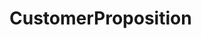 # CustomerProposition   

<script src="https://unpkg.com/@stoplight/elements/web-components.min.js"></script>
<link rel="stylesheet" href="https://unpkg.com/@stoplight/elements/styles.min.css">

<elements-api
  apiDescriptionUrl="CustomerProposition.yaml"
  layout="sidebar"
  router="hash"
  hideTryIt="false"
  hideSchemas="false"
  hideInternal="false"
/>